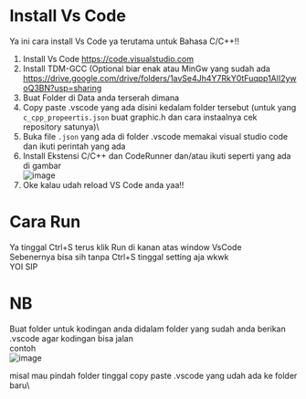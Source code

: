 # Install Vs Code
Ya ini cara install Vs Code ya terutama untuk Bahasa C/C++!!

1. Install Vs Code https://code.visualstudio.com 
2. Install TDM-GCC (Optional biar enak atau MinGw yang sudah ada https://drive.google.com/drive/folders/1avSe4Jh4Y7RkY0tFuqpp1AlI2ywoQ3BN?usp=sharing
3. Buat Folder di Data anda terserah dimana
5. Copy paste .vscode yang ada disini kedalam folder tersebut (untuk yang `c_cpp_propeertis.json` buat graphic.h dan cara instaalnya cek repository satunya)\
6. Buka file `.json` yang ada di folder .vscode memakai visual studio code dan ikuti perintah yang ada
7. Install Ekstensi C/C++ dan CodeRunner dan/atau ikuti seperti yang ada di gambar\
    ![image](https://user-images.githubusercontent.com/69960366/113874621-3144e800-97e0-11eb-9cc8-914c0e47a663.png) 
8. Oke kalau udah reload VS Code anda yaa!!

# Cara Run
Ya tinggal Ctrl+S terus klik Run di kanan atas window VsCode\
Sebenernya bisa sih tanpa Ctrl+S tinggal setting aja wkwk\
YOI SIP

# NB
Buat folder untuk kodingan anda didalam folder yang sudah anda berikan .vscode agar kodingan bisa jalan\
contoh\
![image](https://user-images.githubusercontent.com/69960366/113876976-7538ec80-97e2-11eb-979d-9e1fc8f7702f.png)

misal mau pindah folder tinggal copy paste .vscode yang udah ada ke folder baru\
